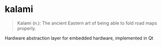 # kalami

  > Kalami (n.): The ancient Eastern art of being able to fold road maps properly.

Hardware abstraction layer for embedded hardware, implemented in Qt
